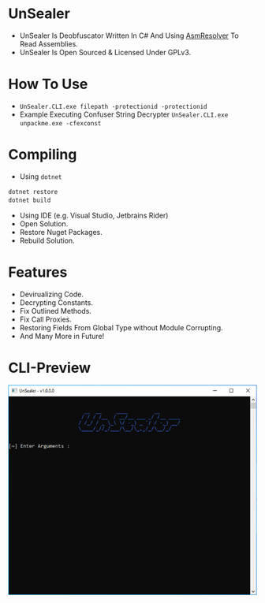 # UnSealer
- UnSealer Is Deobfuscator Written In C# And Using [AsmResolver](https://github.com/Washi1337/AsmResolver) To Read Assemblies.
- UnSealer Is Open Sourced & Licensed Under GPLv3.

# How To Use
- `UnSealer.CLI.exe filepath -protectionid -protectionid`
- Example Executing Confuser String Decrypter `UnSealer.CLI.exe unpackme.exe -cfexconst`

# Compiling
- Using `dotnet`
```cmd
dotnet restore
dotnet build
```
- Using IDE (e.g. Visual Studio, Jetbrains Rider)
- Open Solution.
- Restore Nuget Packages.
- Rebuild Solution.

# Features
- Devirualizing Code.
- Decrypting Constants.
- Fix Outlined Methods.
- Fix Call Proxies.
- Restoring Fields From Global Type without Module Corrupting.
- And Many More in Future!

# CLI-Preview
![alt text](https://github.com/CursedLand/UnSealer/blob/master/CLIPreview.PNG)
